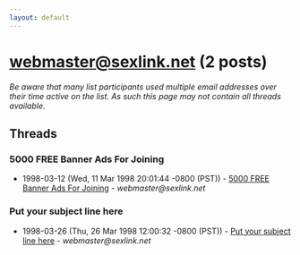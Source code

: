 ```yaml
---
layout: default
---
```


# webmaster@sexlink.net (2 posts)

_Be aware that many list participants used multiple email addresses over their time active on the list. As such this page may not contain all threads available._

## Threads

### 5000 FREE Banner Ads For Joining
+ 1998-03-12 (Wed, 11 Mar 1998 20:01:44 -0800 (PST)) - [5000 FREE Banner Ads For Joining](/archive/1998/03/5c61ac7f41673b10a87a37cb3ca0d1e9ab9e7d8b680aac7666ff1e008516b4f8) - _webmaster@sexlink.net_

### Put your subject line here
+ 1998-03-26 (Thu, 26 Mar 1998 12:00:32 -0800 (PST)) - [Put your subject line here](/archive/1998/03/59808075a8ad3a2c5f7e89397d0950e39c42586e0bfae6997095e51216e1544d) - _webmaster@sexlink.net_

